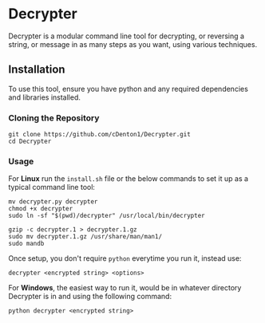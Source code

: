 # Decrypter

Decrypter is a modular command line tool for decrypting, or reversing a string, or message in as many steps as you want, using various techniques.

## Installation

To use this tool, ensure you have python and any required dependencies and libraries installed.

### Cloning the Repository

```
git clone https://github.com/cDenton1/Decrypter.git
cd Decrypter
```

### Usage

For __Linux__ run the `install.sh` file or the below commands to set it up as a typical command line tool: 

```
mv decrypter.py decrypter
chmod +x decrypter
sudo ln -sf "$(pwd)/decrypter" /usr/local/bin/decrypter

gzip -c decrypter.1 > decrypter.1.gz
sudo mv decrypter.1.gz /usr/share/man/man1/
sudo mandb
```

Once setup, you don't require `python` everytime you run it, instead use:
```
decrypter <encrypted string> <options>
```

For __Windows__, the easiest way to run it, would be in whatever directory Decrypter is in and using the following command:
```
python decrypter <encrypted string>
```